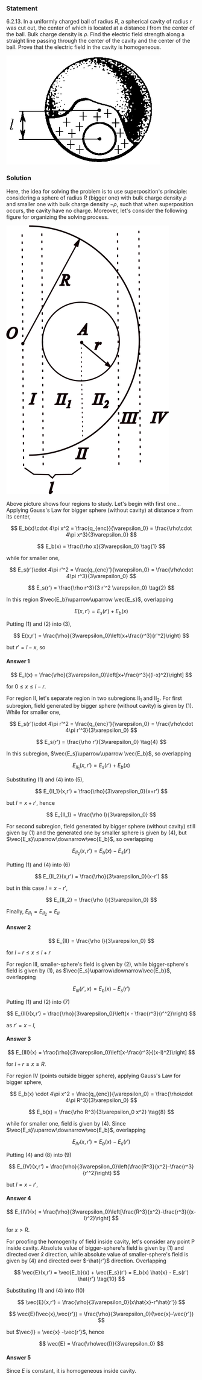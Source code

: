 ###  Statement

$6.2.13.$ In a uniformly charged ball of radius $R$, a spherical cavity of radius $r$ was cut out, the center of which is located at a distance $l$ from the center of the ball. Bulk charge density is $\rho$. Find the electric field strength along a straight line passing through the center of the cavity and the center of the ball. Prove that the electric field in the cavity is homogeneous.

![ For problem $6.2.13$ |408x289, 45%](../../img/6.2.13/statement.png)

### Solution

Here, the idea for solving the problem is to use superposition's principle: considering a sphere of radius $R$ (bigger one) with bulk charge density $\rho$ and smaller one with bulk charge density $-\rho$, such that when superposition occurs, the cavity have no charge. Moreover, let's consider the following figure for organizing the solving process.

![ Regions for analysis |431x713, 34%](../../img/6.2.13/analysis.png)

Above picture shows four regions to study. Let's begin with first one... Applying Gauss's Law for bigger sphere (without cavity) at distance $x$ from its center,

$$
E_b(x)\cdot 4\pi x^2 = \frac{q_{enc}}{\varepsilon_0} = \frac{\rho\cdot 4\pi x^3}{3\varepsilon_0}
$$

$$
E_b(x) = \frac{\rho x}{3\varepsilon_0} \tag{1}
$$

while for smaller one,

$$
E_s(r')\cdot 4\pi r'^2 = \frac{q_{enc}'}{\varepsilon_0} = \frac{\rho\cdot 4\pi r^3}{3\varepsilon_0}
$$

$$
E_s(r') = \frac{\rho r^3}{3 r'^2 \varepsilon_0} \tag{2}
$$

In this region $\vec{E_b}\uparrow\uparrow \vec{E_s}$, overlapping

$$
E(x,r') = E_s(r') + E_b(x) \tag{3}
$$

Putting $(1)$ and $(2)$ into $(3)$,

$$
E(x,r') = \frac{\rho}{3\varepsilon_0}\left(x+\frac{r^3}{r'^2}\right)
$$

but $r' = l-x$, so

#### Answer 1

$$
E_I(x) = \frac{\rho}{3\varepsilon_0}\left[x+\frac{r^3}{(l-x)^2}\right]
$$

for $0\leq x\leq l-r$.

For region II, let's separate region in two subregions II$_1$ and II$_2$. For first subregion, field generated by bigger sphere (without cavity) is given by $(1)$. While for smaller one,

$$
E_s(r')\cdot 4\pi r'^2 = \frac{q_{enc}'}{\varepsilon_0} = \frac{\rho\cdot 4\pi r'^3}{3\varepsilon_0}
$$

$$
E_s(r') = \frac{\rho r'}{3\varepsilon_0} \tag{4}
$$

In this subregion, $\vec{E_s}\uparrow\uparrow \vec{E_b}$, so overlapping

$$
E_{II_1}(x,r') = E_s(r') + E_b(x) \tag{5}
$$

Substituting (1) and (4) into (5),

$$
E_{II_1}(x,r') = \frac{\rho}{3\varepsilon_0}(x+r')
$$

but $l=x+r'$, hence

$$
E_{II_1} = \frac{\rho l}{3\varepsilon_0}
$$

For second subregion, field generated by bigger sphere (without cavity) still given by $(1)$ and the generated one by smaller sphere is given by $(4)$, but $\vec{E_s}\uparrow\downarrow\vec{E_b}$, so overlapping

$$
E_{II_2}(x,r') = E_b(x) - E_s(r') \tag{6}
$$

Putting $(1)$ and $(4)$ into $(6)$

$$
E_{II_2}(x,r') = \frac{\rho}{3\varepsilon_0}(x-r')
$$

but in this case $l = x-r'$,

$$
E_{II_2} = \frac{\rho l}{3\varepsilon_0}
$$

Finally, $E_{II_1} = E_{II_2} = E_{II}$

#### Answer 2

$$
E_{II} = \frac{\rho l}{3\varepsilon_0}
$$

for $l-r\leq x \leq l+r$

For region III, smaller-sphere's field is given by $(2)$, while bigger-sphere's field is given by $(1)$, as $\vec{E_s}\uparrow\downarrow\vec{E_b}$, overlapping

$$
E_{III}(r',x) = E_b(x) - E_s(r') \tag{7}
$$

Putting $(1)$ and $(2)$ into $(7)$

$$
E_{III}(x,r') = \frac{\rho}{3\varepsilon_0}\left(x - \frac{r^3}{r'^2}\right)
$$

as $r' = x-l$,

#### Answer 3

$$
E_{III}(x) = \frac{\rho}{3\varepsilon_0}\left[x-\frac{r^3}{(x-l)^2}\right]
$$

for $l+r \leq x \leq R$.

For region IV (points outside bigger sphere), applying Gauss's Law for bigger sphere,

$$
E_b(x) \cdot 4\pi x^2 = \frac{q_{enc}}{\varepsilon_0} = \frac{\rho\cdot 4\pi R^3}{3\varepsilon_0}
$$

$$
E_b(x) = \frac{\rho R^3}{3\varepsilon_0 x^2} \tag{8}
$$

while for smaller one, field is given by (4). Since $\vec{E_s}\uparrow\downarrow\vec{E_b}$, overlapping

$$
E_{IV}(x,r') = E_b(x) - E_s(r') \tag{9}
$$

Putting $(4)$ and $(8)$ into $(9)$

$$
E_{IV}(x,r') = \frac{\rho}{3\varepsilon_0}\left(\frac{R^3}{x^2}-\frac{r^3}{r'^2}\right)
$$

but $l = x-r'$,

#### Answer 4

$$
E_{IV}(x) = \frac{\rho}{3\varepsilon_0}\left[\frac{R^3}{x^2}-\frac{r^3}{(x-l)^2}\right]
$$

for $x > R$.

For proofing the homogenity of field inside cavity, let's consider any point P inside cavity. Absolute value of bigger-sphere's field is given by $(1)$ and directed over $\hat{x}$ direction, while absolute value of smaller-sphere's field is given by $(4)$ and directed over $-\hat{r'}$ direction. Overlapping

$$
\vec{E}(x,r') = \vec{E_b}(x) + \vec{E_s}(r') = E_b(x) \hat{x} - E_s(r') \hat{r'} \tag{10}
$$

Substituting $(1)$ and $(4)$ into $(10)$

$$
\vec{E}(x,r') = \frac{\rho}{3\varepsilon_0}(x\hat{x}-r'\hat{r'})
$$

$$
\vec{E}(\vec{x},\vec{r'}) = \frac{\rho}{3\varepsilon_0}(\vec{x}-\vec{r'})
$$

but $\vec{l} = \vec{x} -\vec{r'}$, hence

$$
\vec{E} = \frac{\rho\vec{l}}{3\varepsilon_0}
$$

#### Answer 5

Since $E$ is constant, it is homogeneous inside cavity.